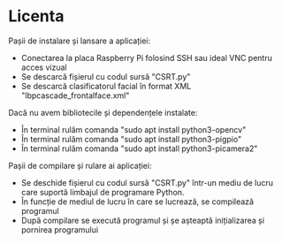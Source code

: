 # Licenta
Pașii de instalare și lansare a aplicației:
- Conectarea la placa Raspberry Pi folosind SSH sau ideal VNC pentru acces vizual
- Se descarcă fișierul cu codul sursă "CSRT.py"
- Se descarcă clasificatorul facial în format XML "lbpcascade_frontalface.xml"

Dacă nu avem bibliotecile și dependențele instalate:
- În terminal rulăm comanda "sudo apt install python3-opencv"
- În terminal rulăm comanda "sudo apt install python3-pigpio"
- În terminal rulăm comanda "sudo apt install python3-picamera2"

Pașii de compilare și rulare ai aplicației:
- Se deschide fișierul cu codul sursă "CSRT.py" într-un mediu de lucru care suportă limbajul de programare Python.
- În funcție de mediul de lucru în care se lucrează, se compilează programul
- După compilare se execută programul și șe așteaptă inițializarea și pornirea programului
